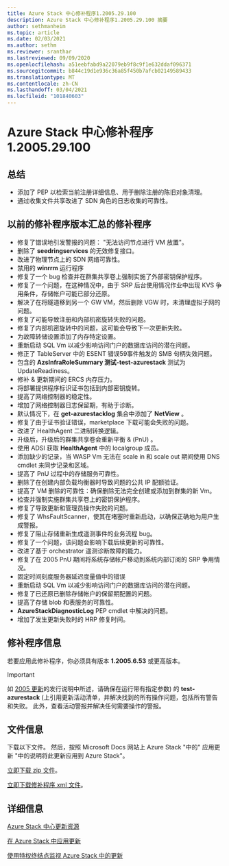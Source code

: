```yaml
---
title: Azure Stack 中心修补程序1.2005.29.100
description: Azure Stack 中心修补程序1.2005.29.100 摘要
author: sethmanheim
ms.topic: article
ms.date: 02/03/2021
ms.author: sethm
ms.reviewer: sranthar
ms.lastreviewed: 09/09/2020
ms.openlocfilehash: a51eebfabd9a22079eb9f8c9f1e632ddaf096371
ms.sourcegitcommit: b844c19d1e936c36a85f450b7afcb02149589433
ms.translationtype: MT
ms.contentlocale: zh-CN
ms.lasthandoff: 03/04/2021
ms.locfileid: "101840603"
---
```

# <a name="azure-stack-hub-hotfix-1200529100"></a>Azure Stack 中心修补程序1.2005.29.100

## <a name="summary"></a>总结

- 添加了 PEP 以检索当前注册详细信息、用于删除注册的陈旧对象清理。
- 通过收集文件共享改进了 SDN 角色的日志收集的可靠性。

## <a name="fixes-rolled-up-from-previous-hotfix-releases"></a>以前的修补程序版本汇总的修补程序

- 修复了错误地引发警报的问题： "无法访问节点进行 VM 放置"。
- 删除了 **seedringservices** 的无效修复接口。
- 改进了物理节点上的 SDN 网络可靠性。
- 禁用的 **winrrm** 运行程序
- 修复了一个 bug 检查并在群集共享卷上强制实施了外部密钥保护程序。
- 修复了一个问题，在这种情况中，由于 SRP 后台使用情况作业中出现 KVS 争用条件，存储帐户可能已部分还原。
- 解决了在将隧道移到另一个 GW VM，然后删除 VGW 时，未清理虚拟子网的问题。
- 修复了可能导致注册和内部机密旋转失败的问题。
- 修复了内部机密旋转中的问题，这可能会导致下一次更新失败。
- 为故障转储设置添加了内存特定设置。
- 重新启动 SQL Vm 以减少影响访问门户的数据库访问的潜在问题。
- 修正了 TableServer 中的 ESENT 错误59事件触发的 SMB 句柄失效问题。
- 包含的 **AzsInfraRoleSummary 测试-test-azurestack** 测试为 UpdateReadiness。
- 修补 & 更新期间的 ERCS 内存压力。
- 将部署提供程序标识证书包括到内部密钥旋转。
- 提高了网络控制器的稳定性。
- 增加了网络控制器日志保留期，有助于诊断。
- 默认情况下，在 **get-azurestacklog** 集合中添加了 **NetView** 。
- 修复了由于证书验证错误，marketplace 下载可能会失败的问题。
- 改进了 HealthAgent 二进制转换逻辑。
- 升级后，升级后的群集共享卷会重新平衡 & (PnU) 。
- 使用 ADSI 获取 **HealthAgent** 中的 localgroup 成员。
- 添加缺少的记录，当 WASP Vm 无法在 scale in 和 scale out 期间使用 DNS cmdlet 来同步记录和区域。
- 提高了 PnU 过程中的存储服务可靠性。
- 删除了在创建内部负载均衡器时导致问题的公共 IP 配额验证。
- 提高了 VM 删除的可靠性：确保删除无法完全创建或添加到群集的新 Vm。
- 检查并强制实施群集共享卷上的密钥保护程序。
- 修复了导致更新和管理员操作失败的问题。
- 修复了 WhsFaultScanner，使其在堵塞时重新启动，以确保正确地为用户生成警报。
- 修复了阻止存储重新生成遥测事件的业务流程 bug。
- 修复了一个问题，该问题会影响下载后续更新的可靠性。
- 改进了基于 orchestrator 遥测诊断故障的能力。
- 修复了在 2005 PnU 期间将系统存储帐户移动到系统内部订阅的 SRP 争用情况。
- 固定时间刻度服务器延迟度量值中的错误
- 重新启动 SQL Vm 以减少影响访问门户的数据库访问的潜在问题。
- 修复了已还原已删除存储帐户的保留期配置的问题。
- 提高了存储 blob 和表服务的可靠性。
- **AzureStackDiagnosticLog** PEP cmdlet 中解决的问题。
- 增加了发生更新失败时的 HRP 修复时间。

## <a name="hotfix-information"></a>修补程序信息

若要应用此修补程序，你必须具有版本 **1.2005.6.53** 或更高版本。

> [!IMPORTANT]
> 如 [2005 更新](release-notes.md?view=azs-2005&preserve-view=true)的发行说明中所述，请确保在运行带有指定参数) 的 **test-azurestack** (上引用更新活动清单，并解决找到的所有操作问题，包括所有警告和失败。 此外，查看活动警报并解决任何需要操作的警报。

## <a name="file-information"></a>文件信息

下载以下文件。 然后，按照 Microsoft Docs 网站上 Azure Stack "中的" 应用更新 "中的说明将此更新应用到 Azure Stack"。

[立即下载 zip 文件](https://azurestackhub.azureedge.net/PR/download/MAS_HotFix_1.2005.29.100/HotFix/AzS_Update_1.2005.29.100.zip)。

[立即下载修补程序 xml 文件](https://azurestackhub.azureedge.net/PR/download/MAS_HotFix_1.2005.29.100/HotFix/metadata.xml)。

## <a name="more-information"></a>详细信息

[Azure Stack 中心更新资源](azure-stack-updates.md)

[在 Azure Stack 中应用更新](azure-stack-apply-updates.md)

[使用特权终结点监视 Azure Stack 中的更新](azure-stack-monitor-update.md)